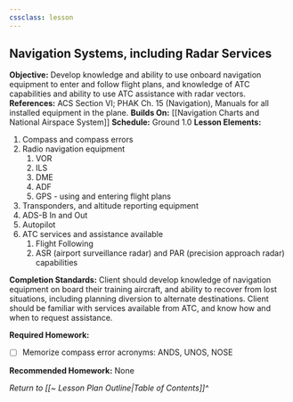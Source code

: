 ```yaml
---
cssclass: lesson
---
```

## Navigation Systems, including Radar Services

**Objective:** Develop knowledge and ability to use onboard navigation equipment to enter and follow flight plans, and knowledge of ATC capabilities and ability to use ATC assistance with radar vectors.
**References:** ACS Section VI; PHAK Ch. 15 (Navigation), Manuals for all installed equipment in the plane.
**Builds On:** [[Navigation Charts and National Airspace System]]
**Schedule:** Ground 1.0
**Lesson Elements:**
1. Compass and compass errors
2. Radio navigation equipment
	1. VOR
	2. ILS
	3. DME
	4. ADF
	5. GPS - using and entering flight plans
3. Transponders, and altitude reporting equipment
4. ADS-B In and Out
5. Autopilot
6. ATC services and assistance available
	1. Flight Following
	2. ASR (airport surveillance radar) and PAR (precision approach radar) capabilities

**Completion Standards:** Client should develop knowledge of navigation equipment on board their training aircraft, and ability to recover from lost situations, including planning diversion to alternate destinations. Client should be familiar with services available from ATC, and know how and when to request assistance.

**Required Homework:** 
- [ ] Memorize compass error acronyms: ANDS, UNOS, NOSE

**Recommended Homework:** None

*Return to [[~ Lesson Plan Outline|Table of Contents]]^*